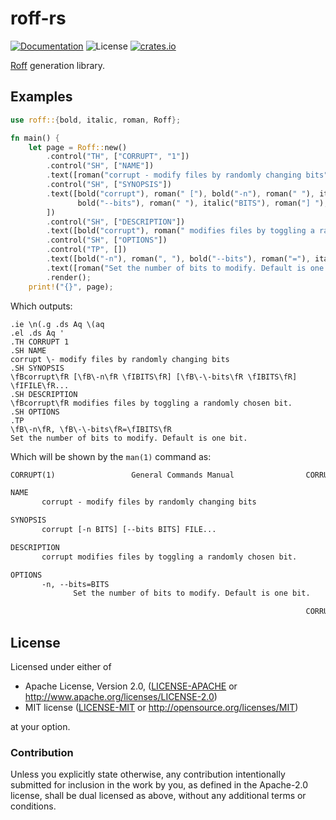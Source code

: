 # roff-rs

[![Documentation](https://img.shields.io/badge/docs-master-blue.svg)][Documentation]
![License](https://img.shields.io/crates/l/roff.svg)
[![crates.io](https://img.shields.io/crates/v/roff.svg)][Crates.io]

[Crates.io]: https://crates.io/crates/roff
[Documentation]: https://docs.rs/roff/

[Roff](http://man7.org/linux/man-pages/man7/roff.7.html) generation library.

## Examples

```rust
use roff::{bold, italic, roman, Roff};

fn main() {
    let page = Roff::new()
        .control("TH", ["CORRUPT", "1"])
        .control("SH", ["NAME"])
        .text([roman("corrupt - modify files by randomly changing bits")])
        .control("SH", ["SYNOPSIS"])
        .text([bold("corrupt"), roman(" ["), bold("-n"), roman(" "), italic("BITS"), roman("] ["),
               bold("--bits"), roman(" "), italic("BITS"), roman("] "), italic("FILE"), roman("..."),
        ])
        .control("SH", ["DESCRIPTION"])
        .text([bold("corrupt"), roman(" modifies files by toggling a randomly chosen bit.")])
        .control("SH", ["OPTIONS"])
        .control("TP", [])
        .text([bold("-n"), roman(", "), bold("--bits"), roman("="), italic("BITS")])
        .text([roman("Set the number of bits to modify. Default is one bit.")]);
        .render();
    print!("{}", page);
```

Which outputs:
```troff
.ie \n(.g .ds Aq \(aq
.el .ds Aq '
.TH CORRUPT 1
.SH NAME
corrupt \- modify files by randomly changing bits
.SH SYNOPSIS
\fBcorrupt\fR [\fB\-n\fR \fIBITS\fR] [\fB\-\-bits\fR \fIBITS\fR] \fIFILE\fR...
.SH DESCRIPTION
\fBcorrupt\fR modifies files by toggling a randomly chosen bit.
.SH OPTIONS
.TP
\fB\-n\fR, \fB\-\-bits\fR=\fIBITS\fR
Set the number of bits to modify. Default is one bit.
```

Which will be shown by the `man(1)` command as:

```txt
CORRUPT(1)                 General Commands Manual                CORRUPT(1)

NAME
       corrupt - modify files by randomly changing bits

SYNOPSIS
       corrupt [-n BITS] [--bits BITS] FILE...

DESCRIPTION
       corrupt modifies files by toggling a randomly chosen bit.

OPTIONS
       -n, --bits=BITS
              Set the number of bits to modify. Default is one bit.

                                                                  CORRUPT(1)
```

## License

Licensed under either of

 * Apache License, Version 2.0, ([LICENSE-APACHE](LICENSE-APACHE) or http://www.apache.org/licenses/LICENSE-2.0)
 * MIT license ([LICENSE-MIT](LICENSE-MIT) or http://opensource.org/licenses/MIT)

at your option.

### Contribution

Unless you explicitly state otherwise, any contribution intentionally
submitted for inclusion in the work by you, as defined in the Apache-2.0
license, shall be dual licensed as above, without any additional terms or
conditions.
